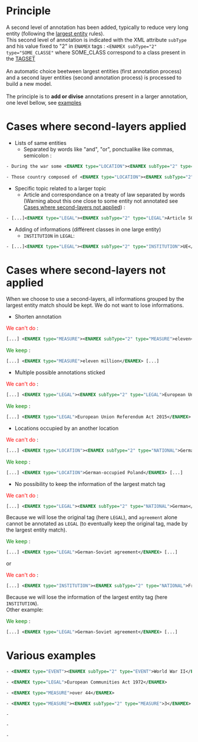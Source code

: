 # Principle
<!-- TODO add rules and examples -->

A second level of annotation has been added, typically to reduce very long entity (following the [largest entity](http://grobid-ner.readthedocs.io/en/latest/largest-entity-mention/) rules).
<br/>
This second level of annotation is indicated with the XML attribute `subType` and his value fixed to "2" in `ENAMEX` tags : `<ENAMEX subType="2" type="SOME_CLASSE"` where SOME_CLASS correspond to a class present in the [TAGSET](http://grobid-ner.readthedocs.io/en/latest/class-and-senses/#classes-quick-overview) 
<br/>
<br/>
An automatic choice beetween largest entities (first annotation process) and a second layer entities (second annotation process) is processed to build a new model. 
<br/>
<br/>
The principle is to **add or divise** annotations present in a larger annotation, one level bellow, see [examples](http://grobid-ner.readthedocs.io/en/latest/second-layers-entity-mention/#various-examples)

# Cases where second-layers applied

* Lists of same entities
    - Separated by words like "and", "or", ponctualike like commas, semicolon :
```xml
- During the war some <ENAMEX type="LOCATION"><ENAMEX subType="2" type="LOCATION">France</ENAMEX> and <ENAMEX subType="2" type="LOCATION">Germany</ENAMEX></ENAMEX> passed throug [...]
```

```xml
- Those country composed of <ENAMEX type="LOCATION"><ENAMEX subType="2" type="LOCATION">France</ENAMEX>, <ENAMEX subType="2" type="LOCATION">United Kingdom</ENAMEX>, <ENAMEX subType="2" type="LOCATION">Soviet Union</ENAMEX> and the <ENAMEX subType="2" type="LOCATION">United States</ENAMEX></ENAMEX> will lead to [...]
```

* Specific topic related to a larger topic
    - Article and correspondance on a treaty of law separated by words (Warning about this one close to some entity not annotated see [Cases where second-layers not applied](http://grobid-ner.readthedocs.io/en/latest/second-layers-entity-mention/#various-examples)) :
```xml
- [...]<ENAMEX type="LEGAL"><ENAMEX subType="2" type="LEGAL">Article 50</ENAMEX> of the <ENAMEX subType="2" type="LEGAL">Treaty On European Union</ENAMEX></ENAMEX>[...]
```

* Adding of informations (différent classes in one large entity)
    - `INSTITUTION` in `LEGAL`:
```xml
- [...]<ENAMEX type="LEGAL"><ENAMEX subType="2" type="INSTITUTION">UE</ENAMEX> law – <ENAMEX subType="2" type="LEGAL">Article 50</ENAMEX></ENAMEX>[...]
```


# Cases where second-layers not applied 

When we choose to use a second-layers, all informations grouped by the largest entity match should be kept. We do not want to lose informations.

* Shorten annotation

<span style="color:red">We can't do</span> : 
```xml
[...] <ENAMEX type="MEASURE"><ENAMEX subType="2" type="MEASURE">eleven</ENAMEX> million</ENAMEX> [...]
```

<span style="color:green">We keep</span> : 
```xml
[...] <ENAMEX type="MEASURE">eleven million</ENAMEX> [...]
```

* Multiple possible annotations sticked

<span style="color:red">We can't do</span> : 
```xml
[...] <ENAMEX type="LEGAL"><ENAMEX subType="2" type="LEGAL">European Union Referendum Act</ENAMEX> <ENAMEX subType="2" type="PERIOD">2015</ENAMEX></ENAMEX> [...]
```

<span style="color:green">We keep</span> : 
```xml
[...] <ENAMEX type="LEGAL">European Union Referendum Act 2015</ENAMEX> [...]
```

* Locations occupied by an another location

<span style="color:red">We can't do</span> : 
```xml
[...] <ENAMEX type="LOCATION"><ENAMEX subType="2" type="NATIONAL">German</ENAMEX>-occupied <ENAMEX subType="2" type="LOCATION">Poland</ENAMEX></ENAMEX> [...]
```

<span style="color:green">We keep</span> : 
```xml
[...] <ENAMEX type="LOCATION">German-occupied Poland</ENAMEX> [...]
```

* No possibility to keep the information of the largest match tag

<span style="color:red">We can't do</span> : 
```xml
[...] <ENAMEX type="LEGAL"><ENAMEX subType="2" type="NATIONAL">German</ENAMEX>-<ENAMEX subType="2" type="NATIONAL">Soviet agreement</ENAMEX></ENAMEX> [...]
```

Because we will lose the original tag (here `LEGAL`), and `agreement` alone cannot be annotated as `LEGAL` (to eventually keep the original tag, made by the largest entity match).

<span style="color:green">We keep</span> : 
```xml
[...] <ENAMEX type="LEGAL">German-Soviet agreement</ENAMEX> [...]
```

or 

<span style="color:red">We can't do</span> : 
```xml
[...] <ENAMEX type="INSTITUTION"><ENAMEX subType="2" type="NATIONAL">French</ENAMEX> Army</ENAMEX> [...]
```

Because we will lose the information of the largest entity tag (here `INSTITUTION`).<br/>
Other example:

<span style="color:green">We keep</span> : 
```xml
[...] <ENAMEX type="LEGAL">German-Soviet agreement</ENAMEX> [...]
```


# Various examples

<!-- TODO add more examples -->

```xml
- <ENAMEX type="EVENT"><ENAMEX subType="2" type="EVENT">World War II</ENAMEX> (<ENAMEX subType="2" type="PERIOD">1948-1945</ENAMEX>)</ENAMEX>

- <ENAMEX type="LEGAL">European Communities Act 1972</ENAMEX>

- <ENAMEX type="MEASURE">over 44</ENAMEX>

- <ENAMEX type="MEASURE"><ENAMEX subType="2" type="MEASURE">3</ENAMEX> or <ENAMEX subType="2" type="MEASURE">over 4</ENAMEX></ENAMEX> houses [...]

- 

- 

- 

```
